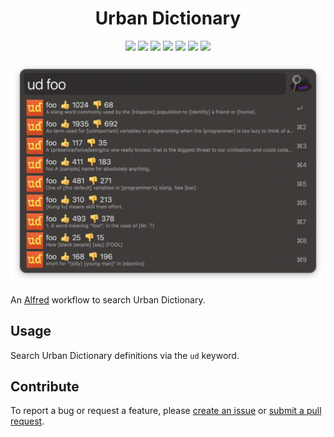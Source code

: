 <h1 align="center">Urban Dictionary</h1>

<p align="center">
  <a href="https://github.com/xilopaint/alfred-urban-dictionary/releases/latest">
  <img src="https://img.shields.io/github/v/release/xilopaint/alfred-urban-dictionary"></a>
  <a href="https://github.com/xilopaint/alfred-urban-dictionary/releases">
  <img src="https://img.shields.io/github/downloads/xilopaint/alfred-urban-dictionary/total"></a>
  <a href="https://github.com/psf/black">
  <img src="https://img.shields.io/badge/code%20style-black-000000"></a>
  <a href="https://github.com/PyCQA/pylint">
  <img src="https://img.shields.io/badge/linting-pylint-yellowgreen"></a>
  <a href="https://github.com/PyCQA/bandit">
  <img src="https://img.shields.io/badge/security-bandit-yellow"></a>
  <a href="https://www.codacy.com/gh/xilopaint/alfred-urban-dictionary/dashboard">
  <img src="https://app.codacy.com/project/badge/Grade/dfbb1bb917804d52ac4fba4e2866d7b9"></a>
  <a href="https://github.com/xilopaint/alfred-urban-dictionary/blob/main/LICENSE">
  <img src="https://img.shields.io/github/license/xilopaint/alfred-urban-dictionary"></a>
</p>

<p align="center">
  <img src="src/images/about/demo.png">
</p>

An [Alfred][1] workflow to search Urban Dictionary.

## Usage

Search Urban Dictionary definitions via the `ud` keyword.

## Contribute

To report a bug or request a feature, please [create an issue][2] or
[submit a pull request][3].

[1]:http://www.alfredapp.com/
[2]:https://github.com/xilopaint/alfred-urban-dictionary/issues
[3]:https://github.com/xilopaint/alfred-urban-dictionary/pulls
